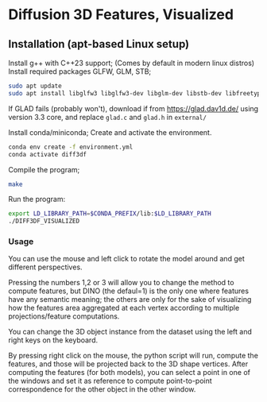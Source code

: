 # Diffusion 3D Features, Visualized

## Installation (apt-based Linux setup)

Install g++ with C++23 support; (Comes by default in modern linux distros)
Install required packages GLFW, GLM, STB;

```bash
sudo apt update
sudo apt install libglfw3 libglfw3-dev libglm-dev libstb-dev libfreetype6-dev
```

If GLAD fails (probably won't), download if from https://glad.dav1d.de/ using version 3.3 core, and replace `glad.c` and `glad.h` in `external/`


Install conda/miniconda;
Create and activate the environment.
```bash
conda env create -f environment.yml
conda activate diff3df
```

Compile the program;

```bash
make
```

Run the program:

```bash
export LD_LIBRARY_PATH=$CONDA_PREFIX/lib:$LD_LIBRARY_PATH
./DIFF3DF_VISUALIZED
```

### Usage
You can use the mouse and left click to rotate the model around and get different perspectives.

Pressing the numbers 1,2 or 3 will allow you to change the method to compute features, but DINO (the defaul=1) is the only one where features have any semantic meaning; the others are only for the sake of visualizing how the features area aggregated at each vertex according to multiple projections/feature computations.

You can change the 3D object instance from the dataset using the left and right keys on the keyboard.

By pressing right click on the mouse, the python script will run, compute the features, and those will be projected back to the 3D shape vertices. After computing the features (for both models), you can select a point in one of the windows and set it as reference to compute point-to-point correspondence for the other object in the other window.